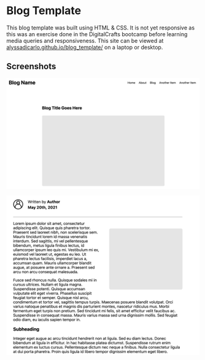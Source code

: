 # Blog Template

This blog template was built using HTML & CSS. It is not yet responsive as this was an exercise done in the DigitalCrafts bootcamp before learning media queries and responsiveness. This site can be viewed at [alyssadicarlo.github.io/blog_template/](alyssadicarlo.github.io/blog_template/) on a laptop or desktop.

## Screenshots

![screenshot 1](https://github.com/alyssadicarlo/blog_template/blob/main/screenshot_1.png)

![screenshot 2](https://github.com/alyssadicarlo/blog_template/blob/main/screenshot_2.png)